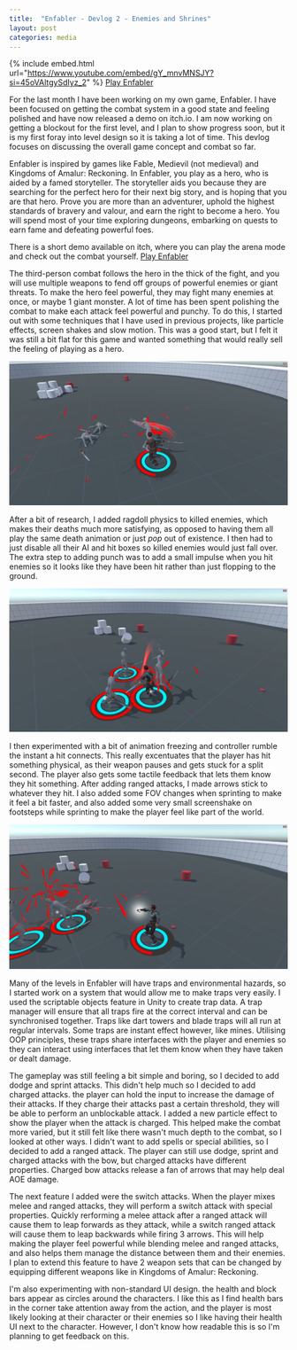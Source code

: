 ```yaml
---
title:  "Enfabler - Devlog 2 - Enemies and Shrines"
layout: post
categories: media
---
```


{% include embed.html url="https://www.youtube.com/embed/gY_mnvMNSJY?si=45oVAltgySdIyz_2" %}
[Play Enfabler](https://andrewjscott02.itch.io/enfabler)


For the last month I have been working on my own game, Enfabler. I have been focused on getting the combat system in a good state and feeling polished and have now released a demo on itch.io. I am now working on getting a blockout for the first level, and I plan to show progress soon, but it is my first foray into level design so it is taking a lot of time. This devlog focuses on discussing the overall game concept and combat so far.

Enfabler is inspired by games like Fable, Medievil (not medieval) and Kingdoms of Amalur: Reckoning. In Enfabler, you play as a hero, who is aided by a famed storyteller. The storyteller aids you because they are searching for the perfect hero for their next big story, and is hoping that you are that hero. Prove you are more than an adventurer, uphold the highest standards of bravery and valour, and earn the right to become a hero. You will spend most of your time exploring dungeons, embarking on quests to earn fame and defeating powerful foes.

There is a short demo available on itch, where you can play the arena mode and check out the combat yourself.
[Play Enfabler](https://andrewjscott02.itch.io/enfabler)

The third-person combat follows the hero in the thick of the fight, and you will use multiple weapons to fend off groups of powerful enemies or giant threats. To make the hero feel powerful, they may fight many enemies at once, or maybe 1 giant monster. A lot of time has been spent polishing the combat to make each attack feel powerful and punchy. To do this, I started out with some techniques that I have used in previous projects, like particle effects, screen shakes and slow motion. This was a good start, but I felt it was still a bit flat for this game and wanted something that would really sell the feeling of playing as a hero.

![Game Screenshot](https://raw.githubusercontent.com/andrewscott02/andrewscott02.github.io/master/_posts/Images/Enfabler%20(8).png)

After a bit of research, I added ragdoll physics to killed enemies, which makes their deaths much more satisfying, as opposed to having them all play the same death animation or just *pop* out of existence. I then had to just disable all their AI and hit boxes so killed enemies would just fall over. The extra step to adding punch was to add a small impulse when you hit enemies so it looks like they have been hit rather than just flopping to the ground.

![Game Screenshot](https://raw.githubusercontent.com/andrewscott02/andrewscott02.github.io/master/_posts/Images/Enfabler%20(9).png)

I then experimented with a bit of animation freezing and controller rumble the instant a hit connects. This really excentuates that the player has hit something physical, as their weapon pauses and gets stuck for a split second. The player also gets some tactile feedback that lets them know they hit something. After adding ranged attacks, I made arrows stick to whatever they hit. I also added some FOV changes when sprinting to make it feel a bit faster, and also added some very small screenshake on footsteps while sprinting to make the player feel like part of the world.

![Game Screenshot](https://raw.githubusercontent.com/andrewscott02/andrewscott02.github.io/master/_posts/Images/Enfabler%20(1).png)

Many of the levels in Enfabler will have traps and environmental hazards, so I started work on a system that would allow me to make traps very easily. I used the scriptable objects feature in Unity to create trap data. A trap manager will ensure that all traps fire at the correct interval and can be synchronised together. Traps like dart towers and blade traps will all run at regular intervals. Some traps are instant effect however, like mines. Utilising OOP principles, these traps share interfaces with the player and enemies so they can interact using interfaces that let them know when they have taken or dealt damage.

The gameplay was still feeling a bit simple and boring, so I decided to add dodge and sprint attacks. This didn't help much so I decided to add charged attacks. the player can hold the input to increase the damage of their attacks. If they charge their attacks past a certain threshold, they will be able to perform an unblockable attack. I added a new particle effect to show the player when the attack is charged. This helped make the combat more varied, but it still felt like there wasn't much depth to the combat, so I looked at other ways. I didn't want to add spells or special abilities, so I decided to add a ranged attack. The player can still use dodge, sprint and charged attacks with the bow, but charged attacks have different properties. Charged bow attacks release a fan of arrows that may help deal AOE damage.

The next feature I added were the switch attacks. When the player mixes melee and ranged attacks, they will perform a switch attack with special properties. Quickly rerforming a melee attack after a ranged attack will cause them to leap forwards as they attack, while a switch ranged attack will cause them to leap backwards while firing 3 arrows. This will help making the player feel powerful while blending melee and ranged attacks, and also helps them manage the distance between them and their enemies. I plan to extend this feature to have 2 weapon sets that can be changed by equipping different weapons like in Kingdoms of Amalur: Reckoning.

I'm also experimenting with non-standard UI design. the health and block bars appear as circles around the characters. I like this as I find health bars in the corner take attention away from the action, and the player is most likely looking at their character or their enemies so I like having their health UI next to the character. However, I don't know how readable this is so I'm planning to get feedback on this.

